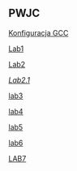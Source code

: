 <style>
    @media only screen and (min-width:1200px) {

    body {
        background: rgb(0, 81, 255);
        background: linear-gradient(55deg, rgba(0, 81, 255, 0.25315126050420167) 0%, rgba(255, 0, 0, 0.2671568627450981) 52%, rgba(254, 255, 0, 0.3259803921568627) 100%);
    }

    .container-lg {
        /* border-radius: 20px 50px; */
        padding: 10px;
        height:100vh;
        background-color: #FEFEFE;
    }
}
</style>

## PWJC



[Konfiguracja GCC](instructions/lab1.html)

[Lab1](instructions2/Lab001/lab1.html)

[Lab2](instructions2/Lab002/lab2_o.html)

*[Lab2.1](instructions2/Lab002/lab2.1.html)* 

[lab3](instructions2/Lab003/lab3.html)

[lab4](instructions2/Lab004/lab4.html)

[lab5](instructions2/Lab005/lab5.html)

[lab6](instructions2/Lab006/lab6.html)

<a href="instructions2/Lab007/battleships.html" class="button-55">LAB7</a>

<!-- [lab4](instructions2/Lab004/lab4.html) -->

<!-- [Lab2](instructions2/Lab002/Lab2.html) -->


<!--[Lab1](instructions/lab1.html) - Konfiguracja środowiska\
[Lab2](instructions/lab2.html) - Zmienne, Operatory, Instrukcje warunkowe, I/O\
[Lab3](instructions/lab3.html) - Pętle i tablice.\
[Lab4](instructions/lab4.html) - Funkcje, wskaźniki, zakres zmiennych\
[Lab5](instructions/lab5.html) - Biblioteki standardowe i operacje na łańcuchach znaków.\
[Lab6](instructions/lab6.html) - Rzutowanie, spójniki logiczne  i struktury\
[Lab7](instructions/lab7.html) - Gra w kółko i krzyżyk.\
[Lab8](instructions/lab8.html) - Zapis i odczyt plików.\
[Lab9](instructions/lab9.html) - Unie i alokacja pamięci. -->

<!-- ## New
[Lab1](instructions2/Lab001/lab1.html)

[Lab2](instructions2/Lab002/Lab2.html)

~~[Lab3](instructions2/Lab003/lab3.html)~~

~~[Lab4](instructions2/Lab003/lab4.html)~~

~~[Lab5](instructions2/Lab003/lab5.html)~~

~~[Lab6](instructions2/Lab003/lab6.html)~~

## Archive

~~[Lab1](instructions/lab1.html)~~

~~[Lab2](instructions/lab2.html)~~

~~[Lab3](instructions/lab3.html)~~

~~[Lab4](instructions/lab4.html)~~

~~[Lab5](instructions/lab5.html)~~

~~[Lab6](instructions/lab6.html)~~

~~[Lab7](instructions/lab7.html)~~

~~[Lab8](instructions/lab8.html)~~

~~[Lab9](instructions/lab9.html)~~ -->


<!-- *[Zagadnienia kolokwium1](zagadnienia_kolokwium.html)* -->

<!-- <sub>
Cyberbezpieczeństwo:

[bezpiecznedane.gov.pl - sprawdź czy wyciekły twoje dane](https://bezpiecznedane.gov.pl/)

[bik.pl - sprawdź czy masz kredyt o którym nie wiesz](https://www.bik.pl/)
</sub> -->